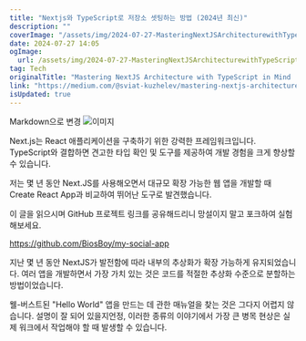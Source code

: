 ```yaml
---
title: "Nextjs와 TypeScript로 저장소 셋팅하는 방법 (2024년 최신)"
description: ""
coverImage: "/assets/img/2024-07-27-MasteringNextJSArchitecturewithTypeScriptinMindDesignAbstractions2024_0.png"
date: 2024-07-27 14:05
ogImage:
  url: /assets/img/2024-07-27-MasteringNextJSArchitecturewithTypeScriptinMindDesignAbstractions2024_0.png
tag: Tech
originalTitle: "Mastering NextJS Architecture with TypeScript in Mind  Design Abstractions 2024"
link: "https://medium.com/@sviat-kuzhelev/mastering-nextjs-architecture-with-typescript-in-mind-design-abstractions-2024-a6f9612300d1"
isUpdated: true
---
```


Markdown으로 변경
![이미지](/assets/img/2024-07-27-MasteringNextJSArchitecturewithTypeScriptinMindDesignAbstractions2024_0.png)

Next.js는 React 애플리케이션을 구축하기 위한 강력한 프레임워크입니다. TypeScript와 결합하면 견고한 타입 확인 및 도구를 제공하여 개발 경험을 크게 향상할 수 있습니다.

저는 몇 년 동안 Next.JS를 사용해오면서 대규모 확장 가능한 웹 앱을 개발할 때 Create React App과 비교하여 뛰어난 도구로 발견했습니다.

이 글을 읽으시며 GitHub 프로젝트 링크를 공유해드리니 망설이지 말고 포크하여 실험해보세요.

<div class="content-ad"></div>

https://github.com/BiosBoy/my-social-app

지난 몇 년 동안 NextJS가 발전함에 따라 내부의 추상화가 확장 가능하게 유지되었습니다. 여러 앱을 개발하면서 가장 가치 있는 것은 코드를 적절한 추상화 수준으로 분할하는 방법이었습니다.

웰-버스트된 "Hello World" 앱을 만드는 데 관한 매뉴얼을 찾는 것은 그다지 어렵지 않습니다. 설명이 잘 되어 있을지언정, 이러한 종류의 이야기에서 가장 큰 병목 현상은 실제 워크에서 작업해야 할 때 발생할 수 있습니다.
